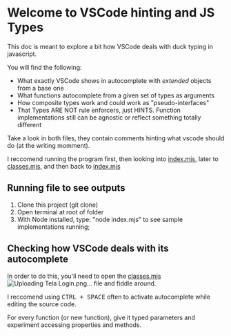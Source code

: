 # Welcome to VSCode hinting and JS Types

This doc is meant to explore a bit how VSCode deals with duck typing in javascript.

You will find the following:

- What exactly VSCode shows in autocomplete with *extended* objects from a base one
- What functions autocomplete from a given set of types as arguments
- How composite types work and could work as "pseudo-interfaces"
- That Types ARE NOT rule enforcers, just HINTS. Function implementations still can be agnostic or reflect something totally different

Take a look in both files, they contain comments hinting what vscode should do (at the writing momment).

I reccomend running the program first, then looking into [index.mjs](./index.mjs), later to [classes.mjs](./classes.mjs), and then back to [index.mjs](./index.mjs)

## Running file to see outputs

1. Clone this project (git clone)
2. Open terminal at root of folder
3. With Node installed, type: "node index.mjs" to see sample implementations running;

## Checking how VSCode deals with its autocomplete

In order to do this, you'll need to open the [classes.mjs](./classes.mjs)![Uploading Tela Login.png…]()
 file and fiddle around.

I reccomend using <kbd>CTRL + SPACE</kbd> often to activate autocomplete while editing the source code.

For every function (or new function), give it typed parameters and experiment accessing properties and methods.
